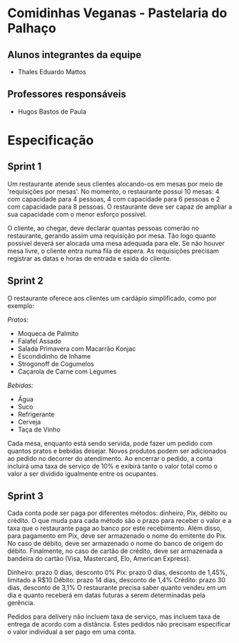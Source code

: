 # Comidinhas Veganas - Pastelaria do Palhaço



## Alunos integrantes da equipe

* Thales Eduardo Mattos

## Professores responsáveis

* Hugos Bastos de Paula

# Especificação
## Sprint 1

Um restaurante atende seus clientes alocando-os em mesas por meio de 'requisições por mesas'. No momento, o restaurante possui 10 mesas: 4 com capacidade para 4 pessoas, 4 com capacidade para 6 pessoas e 2 com capacidade para 8 pessoas. O restaurante deve ser capaz de ampliar a sua capacidade com o menor esforço possível.

O cliente, ao chegar, deve declarar quantas pessoas comerão no restaurante, gerando assim uma requisição por mesa. Tão logo quanto possível deverá ser alocada uma mesa adequada para ele. Se não houver mesa livre, o cliente entra numa fila de espera. As requisições precisam registrar as datas e horas de entrada e saída do cliente.

## Sprint 2

O restaurante oferece aos clientes um cardápio simplificado, como por exemplo:

*Pratos:*
- Moqueca de Palmito
- Falafel Assado
- Salada Primavera com Macarrão Konjac
- Escondidinho de Inhame
- Strogonoff de Cogumelos
- Caçarola de Carne com Legumes

*Bebidas:*
- Água
- Suco
- Refrigerante
- Cerveja
- Taça de Vinho

Cada mesa, enquanto está sendo servida, pode fazer um pedido com quantos pratos e bebidas desejar. Novos produtos podem ser adicionados ao pedido no decorrer do atendimento. Ao encerrar o pedido, a conta incluirá uma taxa de serviço de 10% e exibirá tanto o valor total como o valor a ser dividido igualmente entre os ocupantes.

## Sprint 3

Cada conta pode ser paga por diferentes métodos: dinheiro, Pix, débito ou crédito. O que muda para cada método são o prazo para receber o valor e a taxa que o restaurante paga ao banco por este recebimento. Além disso, para pagamento em Pix, deve ser armazenado o nome do emitente do Pix. No caso de débito, deve ser armazenado o nome do banco de origem do débito. Finalmente, no caso de cartão de crédito, deve ser armazenada a bandeira do cartão (Visa, Mastercard, Elo, American Express).

Dinheiro: prazo 0 dias, desconto 0%
Pix: prazo 0 dias, desconto de 1,45%, limitado a R$10
Débito: prazo 14 dias, desconto de 1,4%
Crédito: prazo 30 dias, desconto de 3,1%
O restaurante precisa saber quanto vendeu em um dia e quanto receberá em datas futuras a serem determinadas pela gerência.

Pedidos para delivery não incluem taxa de serviço, mas incluem taxa de entrega de acordo com a distância. Estes pedidos não precisam especificar o valor individual a ser pago em uma conta.
